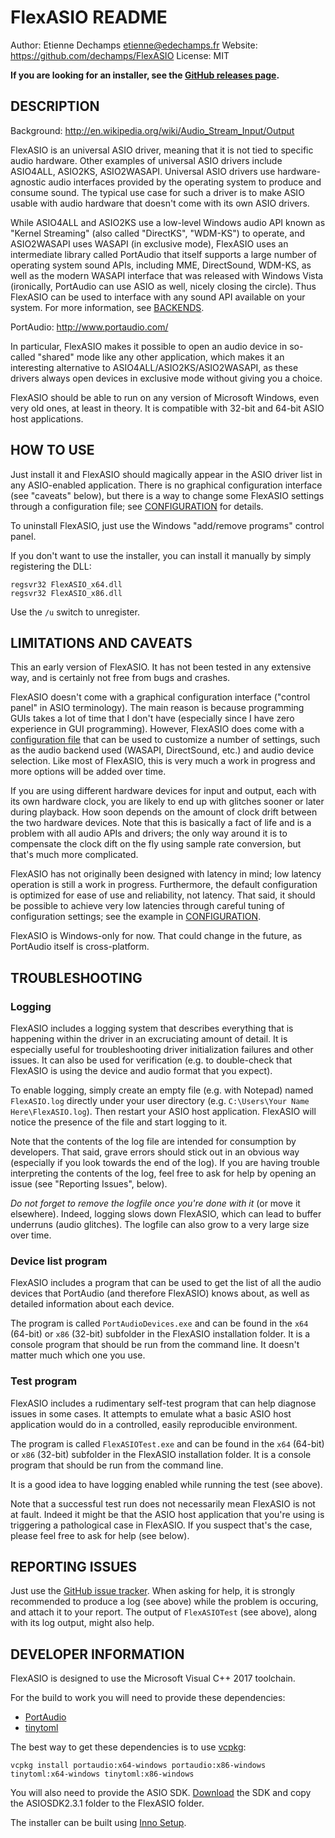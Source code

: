 # FlexASIO README
Author: Etienne Dechamps <etienne@edechamps.fr>
Website: https://github.com/dechamps/FlexASIO
License: MIT

**If you are looking for an installer, see the
[GitHub releases page](https://github.com/dechamps/FlexASIO/releases).**

## DESCRIPTION

Background: http://en.wikipedia.org/wiki/Audio_Stream_Input/Output

FlexASIO is an universal ASIO driver, meaning that it is not tied to
specific audio hardware. Other examples of universal ASIO drivers
include ASIO4ALL, ASIO2KS, ASIO2WASAPI. Universal ASIO drivers use
hardware-agnostic audio interfaces provided by the operating system to
produce and consume sound. The typical use case for such a driver is
to make ASIO usable with audio hardware that doesn't come with its own
ASIO drivers.

While ASIO4ALL and ASIO2KS use a low-level Windows audio API known as
"Kernel Streaming" (also called "DirectKS", "WDM-KS") to operate, and
ASIO2WASAPI uses WASAPI (in exclusive mode), FlexASIO uses an
intermediate library called PortAudio that itself supports a large
number of operating system sound APIs, including MME, DirectSound,
WDM-KS, as well as the modern WASAPI interface that was released with
Windows Vista (ironically, PortAudio can use ASIO as well, nicely
closing the circle). Thus FlexASIO can be used to interface with any
sound API available on your system. For more information, see [BACKENDS][].

PortAudio: http://www.portaudio.com/

In particular, FlexASIO makes it possible to open an audio device in so-called
"shared" mode like any other application, which makes it an interesting
alternative to ASIO4ALL/ASIO2KS/ASIO2WASAPI, as these drivers always open
devices in exclusive mode without giving you a choice.

FlexASIO should be able to run on any version of Microsoft Windows,
even very old ones, at least in theory. It is compatible with 32-bit and
64-bit ASIO host applications.

## HOW TO USE

Just install it and FlexASIO should magically appear in the ASIO
driver list in any ASIO-enabled application. There is no graphical configuration
interface (see "caveats" below), but there is a way to change some FlexASIO
settings through a configuration file; see [CONFIGURATION](CONFIGURATION.md)
for details.

To uninstall FlexASIO, just use the Windows "add/remove programs"
control panel.

If you don't want to use the installer, you can install it manually by
simply registering the DLL:

    regsvr32 FlexASIO_x64.dll
    regsvr32 FlexASIO_x86.dll

Use the `/u` switch to unregister.

## LIMITATIONS AND CAVEATS

This an early version of FlexASIO. It has not been tested in any extensive way,
and is certainly not free from bugs and crashes.

FlexASIO doesn't come with a graphical configuration interface ("control
panel" in ASIO terminology). The main reason is because programming GUIs
takes a lot of time that I don't have (especially since I have zero
experience in GUI programming). However, FlexASIO does come with a
[configuration file](CONFIGURATION.md) that can be used to customize a number of
settings, such as the audio backend used (WASAPI, DirectSound, etc.) and audio
device selection. Like most of FlexASIO, this is very much a work in progress
and more options will be added over time.

If you are using different hardware devices for input and output, each
with its own hardware clock, you are likely to end up with glitches
sooner or later during playback. How soon depends on the amount of
clock drift between the two hardware devices. Note that this is
basically a fact of life and is a problem with all audio APIs and
drivers; the only way around it is to compensate the clock dift on the
fly using sample rate conversion, but that's much more complicated.

FlexASIO has not originally been designed with latency in mind; low latency
operation is still a work in progress. Furthermore, the default configuration
is optimized for ease of use and reliability, not latency. That said, it should
be possible to achieve very low latencies through careful tuning of
configuration settings; see the example in [CONFIGURATION](CONFIGURATION.md).

FlexASIO is Windows-only for now. That could change in the future, as
PortAudio itself is cross-platform.

## TROUBLESHOOTING

### Logging

FlexASIO includes a logging system that describes everything that is
happening within the driver in an excruciating amount of detail. It is
especially useful for troubleshooting driver initialization failures and
other issues. It can also be used for verification (e.g. to double-check
that FlexASIO is using the device and audio format that you expect).

To enable logging, simply create an empty file (e.g. with Notepad) named
`FlexASIO.log` directly under your user directory (e.g.
`C:\Users\Your Name Here\FlexASIO.log`). Then restart your ASIO host
application. FlexASIO will notice the presence of the file and start
logging to it.

Note that the contents of the log file are intended for consumption by
developers. That said, grave errors should stick out in an obvious way
(especially if you look towards the end of the log). If you are having
trouble interpreting the contents of the log, feel free to ask for help
by opening an issue (see "Reporting Issues", below).

*Do not forget to remove the logfile once you're done with it* (or move
it elsewhere). Indeed, logging slows down FlexASIO, which can lead to
buffer underruns (audio glitches). The logfile can also grow to a very
large size over time.

### Device list program

FlexASIO includes a program that can be used to get the list of all the audio
devices that PortAudio (and therefore FlexASIO) knows about, as well as detailed
information about each device.

The program is called `PortAudioDevices.exe` and can be found in the `x64`
(64-bit) or `x86` (32-bit) subfolder in the FlexASIO installation
folder. It is a console program that should be run from the command line. It
doesn't matter much which one you use.

### Test program

FlexASIO includes a rudimentary self-test program that can help diagnose
issues in some cases. It attempts to emulate what a basic ASIO host
application would do in a controlled, easily reproducible environment.

The program is called `FlexASIOTest.exe` and can be found in the `x64`
(64-bit) or `x86` (32-bit) subfolder in the FlexASIO installation
folder. It is a console program that should be run from the command
line.

It is a good idea to have logging enabled while running the test (see
above).

Note that a successful test run does not necessarily mean FlexASIO is
not at fault. Indeed it might be that the ASIO host application that
you're using is triggering a pathological case in FlexASIO. If you
suspect that's the case, please feel free to ask for help (see below).

## REPORTING ISSUES

Just use the
[GitHub issue tracker](https://github.com/dechamps/FlexASIO/issues).
When asking for help, it is strongly recommended to produce a log (see
above) while the problem is occuring, and attach it to your report. The
output of `FlexASIOTest` (see above), along with its log output, might
also help.

## DEVELOPER INFORMATION

FlexASIO is designed to use the Microsoft Visual C++ 2017 toolchain.

For the build to work you will need to provide these dependencies:

 - [PortAudio](http://www.portaudio.com/)
 - [tinytoml](https://github.com/mayah/tinytoml)

The best way to get these dependencies is to use [vcpkg](https://github.com/Microsoft/vcpkg):

```
vcpkg install portaudio:x64-windows portaudio:x86-windows tinytoml:x64-windows tinytoml:x86-windows
```

You will also need to provide the ASIO SDK.
[Download](http://www.steinberg.net/en/company/developer.html) the SDK
and copy the ASIOSDK2.3.1 folder to the FlexASIO folder.

The installer can be built using
[Inno Setup](http://www.jrsoftware.org/isdl.php).

[BACKENDS]: BACKENDS.md
